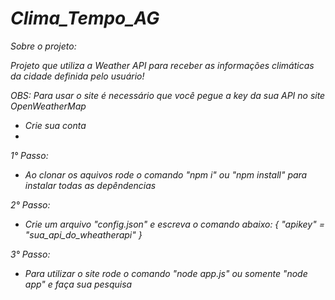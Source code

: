 # <em>Clima_Tempo_AG<em>
Sobre o projeto:

Projeto que utiliza a Weather API para receber as informações climáticas da cidade definida pelo usuário!

OBS: Para usar o site é necessário que você pegue a key da sua API no site OpenWeatherMap
 - Crie sua conta
 - 

1° Passo:

- Ao clonar os aquivos rode o comando "npm i" ou "npm install" para instalar todas as depêndencias

2° Passo:

- Crie um arquivo "config.json" e escreva o comando abaixo:
  {
  "apikey" = "sua_api_do_wheatherapi"
  }

3° Passo:

- Para utilizar o site rode o comando "node app.js" ou somente "node app" e faça sua pesquisa
